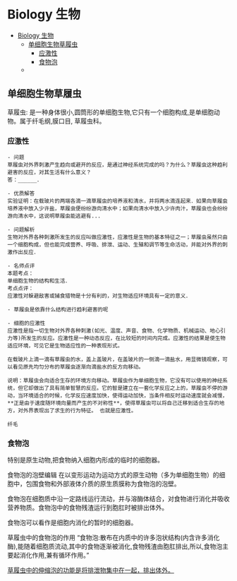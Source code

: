 # Biology 生物

- [Biology 生物](#biology-生物)
  - [单细胞生物草履虫](#单细胞生物草履虫)
    - [应激性](#应激性)
    - [食物泡](#食物泡)
  - [](#)

## 单细胞生物草履虫

草履虫: 是一种身体很小,圆筒形的单细胞生物,它只有一个细胞构成,是单细胞动物。属于纤毛纲,膜口目, 草履虫科。

### 应激性

```
- 问题
草履虫对外界刺激产生趋向或避开的反应，是通过神经系统完成的吗？为什么？草履虫这种趋利避害的反应，对其生活有什么意义？
答：______．

- 优质解答
实验证明：在载玻片的两端各滴一滴草履虫的培养液和清水，并将两水滴连起来．如果向草履虫培养液中放入少许盐，草履虫便纷纷游向清水中；如果向清水中放入少许肉汁，草履虫也会纷纷游向清水中，这说明草履虫能逃避有...

- 问题解析
生物对外界各种刺激所发生的反应叫做应激性，应激性是生物的基本特征之一；草履虫虽然只由一个细胞构成，但也能完成营养、呼吸、排泄、运动、生殖和调节等生命活动，并能对外界的刺激作出反应．

- 名师点评
本题考点：
单细胞生物的结构和生活．
考点点评：
应激性对躲避敌害或捕食猎物是十分有利的，对生物适应环境具有一定的意义．
```

```
- 草履虫是依靠什么结构进行趋利避害的呢

- 细胞的应激性
应激性是指一切生物对外界各种刺激(如光、温度、声音、食物、化学物质、机械运动、地心引力等)所发生的反应。应激性是一种动态反应，在比较短的时间内完成。应激性的结果是使生物适应环境，可见它是生物适应性的一种表现形式。

在载玻片上滴一滴有草履虫的水，盖上盖玻片，在盖玻片的一侧滴一滴盐水，用显微镜观察，可以看见原先均匀分布的草履虫逐渐向滴盐水的反方向移动。

说明：草履虫会向适合生存的环境方向移动。草履虫作为单细胞生物，它没有可以使用的神经系统，但它却做出了具有简单智慧的反应。它的智是建立在一套化学反应之上的，草履虫不停的游动，当环境适合的时候，化学反应速度加快，使得运动加快，当条件相反时运动速度就会减慢，**正是由于速度随环境向量而产生的不对称性**，使得草履虫可以将自己迁移到适合生存的地方，对外界表现出了求生的行为特征。 也就是应激性。

纤毛
```

### 食物泡

特别是原生动物,把食物纳入细胞内形成的临时的细胞器。

食物泡的泡壁编辑
在以变形运动为运动方式的原生动物（多为单细胞生物）的细胞中，包围食物和外部液体介质的原生质膜称为食物泡的泡壁。

食物泡在细胞质中沿一定路线运行流动，并与溶酶体结合，对食物进行消化并吸收营养物质。食物泡中的食物残渣运行到胞肛时被排出体外。

食物泡可以看作是细胞内消化的暂时的细胞器。

草履虫中的食物泡的作用
“食物泡:散布在内质中的许多泡状结构(内含许多消化酶),能随着细胞质流动,其中的食物逐渐被消化,食物残渣由胞肛排出,所以,食物泡主要起消化作用,兼有循环作用。”

[草履虫中的伸缩泡的功能是将排泄物集中在一起，排出体外。](https://baike.baidu.com/pic/%E9%A3%9F%E7%89%A9%E6%B3%A1/196249/0/3bf33a87e950352abc89f5415343fbf2b3118b8b?fr=lemma&ct=single#aid=0&pic=3bf33a87e950352abc89f5415343fbf2b3118b8b)

## 